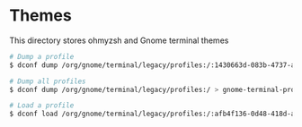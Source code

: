 # Themes

This directory stores ohmyzsh and Gnome terminal themes

```bash
# Dump a profile
$ dconf dump /org/gnome/terminal/legacy/profiles:/:1430663d-083b-4737-a7f5-8378cc8226d1/ > material-theme-profile.dconf

# Dump all profiles
$ dconf dump /org/gnome/terminal/legacy/profiles:/ > gnome-terminal-profiles.dconf

# Load a profile
$ dconf load /org/gnome/terminal/legacy/profiles:/:afb4f136-0d48-418d-a852-9978e8d3efa3/ < gnome-terminal-profiles.dconf
```
